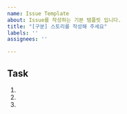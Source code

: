 ```yaml
---
name: Issue Template
about: Issue를 작성하는 기본 템플릿 입니다.
title: "[구분] 스토리를 작성해 주세요"
labels: ''
assignees: ''

---
```


## Task
1. 
2. 
3.
